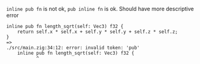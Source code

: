 
`inline pub fn` is not ok, `pub inline fn` is ok.
Should have more descriptive error
```
inline pub fn length_sqrt(self: Vec3) f32 {
    return self.x * self.x + self.y * self.y + self.z * self.z;
}
=>
./src/main.zig:34:12: error: invalid token: 'pub'
    inline pub fn length_sqrt(self: Vec3) f32 {
           ^
```
